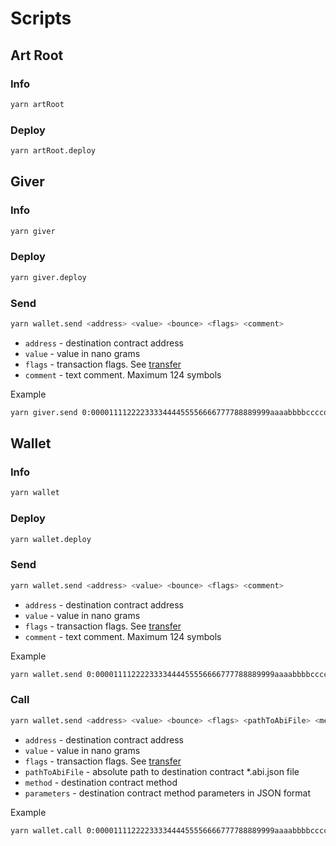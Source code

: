 # Scripts
## Art Root
### Info
```sh
yarn artRoot
```

### Deploy
```sh
yarn artRoot.deploy
```

## Giver
### Info
```sh
yarn giver
```

### Deploy
```sh
yarn giver.deploy
```

### Send
```sh
yarn wallet.send <address> <value> <bounce> <flags> <comment>
```
* `address` - destination contract address
* `value` - value in nano grams
* `flags` - transaction flags. See [transfer](https://github.com/tonlabs/TON-Solidity-Compiler/blob/master/API.md#addresstransfer)
* `comment` - text comment. Maximum 124 symbols

Example
```sh
yarn giver.send 0:0000111122223333444455556666777788889999aaaabbbbccccddddeeeeffff 100_000_000 false
```

## Wallet
### Info
```sh
yarn wallet
```

### Deploy
```sh
yarn wallet.deploy
```

### Send
```sh
yarn wallet.send <address> <value> <bounce> <flags> <comment>
```
* `address` - destination contract address
* `value` - value in nano grams
* `flags` - transaction flags. See [transfer](https://github.com/tonlabs/TON-Solidity-Compiler/blob/master/API.md#addresstransfer)
* `comment` - text comment. Maximum 124 symbols

Example
```sh
yarn wallet.send 0:0000111122223333444455556666777788889999aaaabbbbccccddddeeeeffff 100_000_000 false 1 'test'
```

### Call
```sh
yarn wallet.send <address> <value> <bounce> <flags> <pathToAbiFile> <method> <parameters>
```
* `address` - destination contract address
* `value` - value in nano grams
* `flags` - transaction flags. See [transfer](https://github.com/tonlabs/TON-Solidity-Compiler/blob/master/API.md#addresstransfer)
* `pathToAbiFile` - absolute path to destination contract *.abi.json file
* `method` - destination contract method
* `parameters` - destination contract method parameters in JSON format

Example
```sh
yarn wallet.call 0:0000111122223333444455556666777788889999aaaabbbbccccddddeeeeffff 100_000_000 true 1 ~/Projects/kokkekpek/nifi-smart-contracts/contracts/tokens/art/ArtRoot.abi.json create '{}'
```